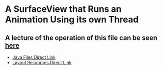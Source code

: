 # A SurfaceView that Runs an Animation Using its own Thread

## A lecture of the operation of this file can be seen [here](https://www.youtube.com/watch?v=W-42J85UiM8)

 - [Java Files Direct Link](./app/src/main/java/com/pckosek/a03_surfaceviews/) <br>
 - [Layout Resources Direct Link](./app/src/main/res/layout)
##